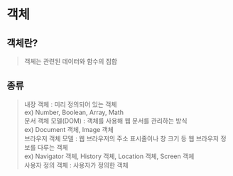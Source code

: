 # 객체

## 객체란?
> 객체는 관련된 데이터와 함수의 집합

## 종류
> 내장 객체 : 미리 정의되어 있는 객체 <br>
> ex) Number, Boolean, Array, Math<br>
> 문서 객체 모델(DOM) : 객체를 사용해 웹 문서를 관리하는 방식 <br>
> ex) Document 객체, Image 객체<br>
> 브라우저 객체 모델 : 웹 브라우저의 주소 표시줄이나 창 크기 등 웹 브라우저 정보를 다루는 객체<br>
> ex) Navigator 객체, History 객체, Location 객체, Screen 객체<br>
> 사용자 정의 객체 : 사용자가 정의한 객체

